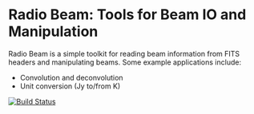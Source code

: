 Radio Beam: Tools for Beam IO and Manipulation
==============================================

Radio Beam is a simple toolkit for reading beam information from FITS headers
and manipulating beams.  Some example applications include:

 * Convolution and deconvolution
 * Unit conversion (Jy to/from K)

[![Build Status](https://travis-ci.org/radio-astro-tools/radio_beam.svg?branch=master)](https://travis-ci.org/radio-astro-tools/radio_beam)
